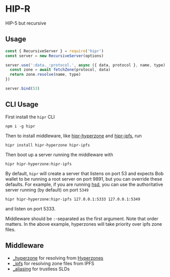 # HIP-R

HIP-5 but recursive

## Usage

```js
const { RecursiveServer } = require('hipr') 
const server = new RecursiveServer(options)

server.use(':data._:protocol.', async ({ data, protocol }, name, type) => {
  const zone = await fetchZone(protocol, data)
  return zone.resolve(name, type)
})

server.bind(53)
```

## CLI Usage

First install the `hipr` CLI

```
npm i -g hipr
```

Then to install middleware, like [hipr-hyperzone](https://github.com/lukeburns/hipr-hyperzone) and [hipr-ipfs](https://github.com/lukeburns/hipr-ipfs), run
```
hipr install hipr-hyperzone hipr-ipfs
```
Then boot up a server running the middleware with

```
hipr hipr-hyperzone:hipr-ipfs
```

By default, `hipr` will create a server that listens on port 53 and expects Bob wallet to be running a root server on port 9891, but you can override these defaults. For example, if you are running [hsd](https://github.com/handshake-org/hsd), you can use the authoritative server running (by default) on port `5349`
```
hipr hipr-hyperzone:hipr-ipfs 127.0.0.1:5333 127.0.0.1:5349
```
and listen on port 5333.

Middleware should be `:`-separated as the first argument. Note that order matters. In the above example, hyperzones will take priority over ipfs zone files.

## Middleware

- [_hyperzone](https://github.com/lukeburns/hipr-hyperzone) for resolving from [Hyperzones](https://github.com/lukeburns/hyperzone)
- [_ipfs](https://github.com/lukeburns/hipr-ipfs) for resolving zone files from IPFS
- [_aliasing](https://github.com/lukeburns/hipr-aliasing) for trustless SLDs

